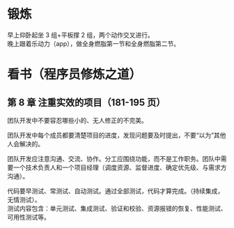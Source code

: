 # 锻炼

早上仰卧起坐 3 组+平板撑 2 组，两个动作交叉进行。  
晚上跟着乐动力（app），做全身燃脂第一节和全身燃脂第二节。

# 看书（程序员修炼之道）

## 第 8 章 注重实效的项目（181-195 页）

团队开发中不要容忍哪些小的、无人修正的不完美。

团队开发中每个成员都要清楚项目的进度，发现问题要及时提出，不要“以为”其他人会解决的。

团队开发应注意沟通、交流、协作。分工应围绕功能，而不是工作职务。团队中需要一个技术负责人和一个项目经理（调度资源、监督进度、确定优先级、与需求方沟通）。

代码要早测试、常测试、自动测试。通过全部测试，代码才算完成。（持续集成，无情测试）。  
测试内容包含：单元测试、集成测试、验证和校验、资源报错的恢复、性能测试、可用性测试等。
